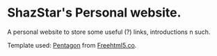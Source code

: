 # ShazStar's Personal website.

A personal website to store some useful (?) links, introductions n such.

Template used: [Pentagon](https://freehtml5.co/pentagon-free-html5-bootstrap-template-a-multi-purpose-template/) from [Freehtml5.co](http://freehtml5.co/).
